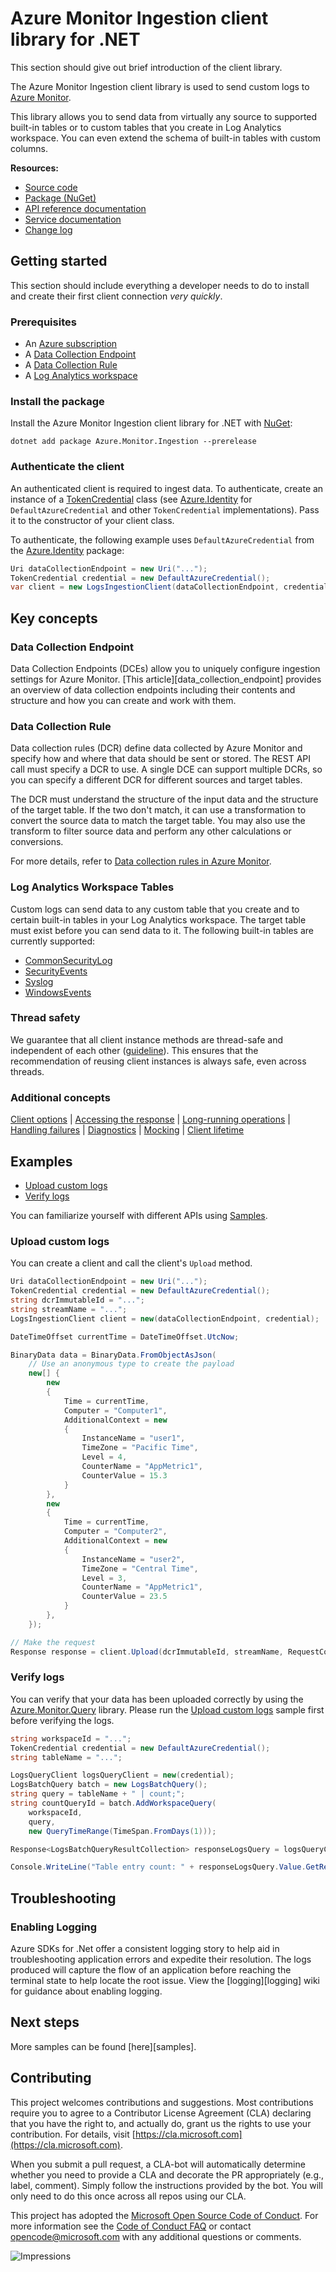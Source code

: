 # Azure Monitor Ingestion client library for .NET

This section should give out brief introduction of the client library.

The Azure Monitor Ingestion client library is used to send custom logs to [Azure Monitor](https://docs.microsoft.com/en-us/azure/azure-monitor/overview).

This library allows you to send data from virtually any source to supported built-in tables or to custom tables that you create in Log Analytics workspace. You can even extend the schema of built-in tables with custom columns.

  **Resources:**
* [Source code](https://github.com/Azure/azure-sdk-for-net/blob/main/sdk/monitor/Azure.Monitor.Ingestion/src)
* [Package (NuGet)](https://www.nuget.org/packages/Azure.Monitor.Ingestion)
* [API reference documentation](https://docs.microsoft.com/dotnet/api/overview/azure/monitor/ingestion?view=azure-dotnet)
* [Service documentation](https://docs.microsoft.com/azure/azure-monitor/overview)
* [Change log](https://github.com/Azure/azure-sdk-for-net/blob/main/sdk/monitor/Azure.Monitor.Ingestion/CHANGELOG.md)

## Getting started

This section should include everything a developer needs to do to install and create their first client connection *very quickly*.

### Prerequisites

- An [Azure subscription](https://azure.microsoft.com/free/dotnet/)
- A [Data Collection Endpoint](https://docs.microsoft.com/azure/azure-monitor/essentials/data-collection-endpoint-overview)
- A [Data Collection Rule](https://docs.microsoft.com/azure/azure-monitor/essentials/data-collection-rule-overview)
- A [Log Analytics workspace](https://docs.microsoft.com/azure/azure-monitor/logs/log-analytics-workspace-overview)

### Install the package

Install the Azure Monitor Ingestion client library for .NET with [NuGet](https://www.nuget.org/):

```dotnetcli
dotnet add package Azure.Monitor.Ingestion --prerelease
```

### Authenticate the client

An authenticated client is required to ingest data. To authenticate, create an instance of a [TokenCredential](https://docs.microsoft.com/dotnet/api/azure.core.tokencredential?view=azure-dotnet) class (see [Azure.Identity](https://github.com/Azure/azure-sdk-for-net/blob/main/sdk/identity/Azure.Identity/README.md) for `DefaultAzureCredential` and other `TokenCredential` implementations). Pass it to the constructor of your client class.

To authenticate, the following example uses `DefaultAzureCredential` from the [Azure.Identity](https://www.nuget.org/packages/Azure.Identity) package:

```C# Snippet:CreateLogsIngestionClient
Uri dataCollectionEndpoint = new Uri("...");
TokenCredential credential = new DefaultAzureCredential();
var client = new LogsIngestionClient(dataCollectionEndpoint, credential);
```

## Key concepts

### Data Collection Endpoint

Data Collection Endpoints (DCEs) allow you to uniquely configure ingestion settings for Azure Monitor. [This 
article][data_collection_endpoint] provides an overview of data collection endpoints including their contents and 
structure and how you can create and work with them.

### Data Collection Rule

Data collection rules (DCR) define data collected by Azure Monitor and specify how and where that data should be sent or
stored. The REST API call must specify a DCR to use. A single DCE can support multiple DCRs, so you can specify a
different DCR for different sources and target tables.

The DCR must understand the structure of the input data and the structure of the target table. If the two don't match,
it can use a transformation to convert the source data to match the target table. You may also use the transform to
filter source data and perform any other calculations or conversions.

For more details, refer to [Data collection rules in Azure Monitor](https://docs.microsoft.com/azure/azure-monitor/essentials/data-collection-rule-overview).

### Log Analytics Workspace Tables

Custom logs can send data to any custom table that you create and to certain built-in tables in your Log Analytics 
workspace. The target table must exist before you can send data to it. The following built-in tables are currently supported:

- [CommonSecurityLog](https://docs.microsoft.com/azure/azure-monitor/reference/tables/commonsecuritylog)
- [SecurityEvents](https://docs.microsoft.com/azure/azure-monitor/reference/tables/securityevent)
- [Syslog](https://docs.microsoft.com/azure/azure-monitor/reference/tables/syslog)
- [WindowsEvents](https://docs.microsoft.com/azure/azure-monitor/reference/tables/windowsevent)

### Thread safety

We guarantee that all client instance methods are thread-safe and independent of each other ([guideline](https://azure.github.io/azure-sdk/dotnet_introduction.html#dotnet-service-methods-thread-safety)). This ensures that the recommendation of reusing client instances is always safe, even across threads.

### Additional concepts
<!-- CLIENT COMMON BAR -->
[Client options](https://github.com/Azure/azure-sdk-for-net/blob/main/sdk/core/Azure.Core/README.md#configuring-service-clients-using-clientoptions) |
[Accessing the response](https://github.com/Azure/azure-sdk-for-net/blob/main/sdk/core/Azure.Core/README.md#accessing-http-response-details-using-responset) |
[Long-running operations](https://github.com/Azure/azure-sdk-for-net/blob/main/sdk/core/Azure.Core/README.md#consuming-long-running-operations-using-operationt) |
[Handling failures](https://github.com/Azure/azure-sdk-for-net/blob/main/sdk/core/Azure.Core/README.md#reporting-errors-requestfailedexception) |
[Diagnostics](https://github.com/Azure/azure-sdk-for-net/blob/main/sdk/core/Azure.Core/samples/Diagnostics.md) |
[Mocking](https://github.com/Azure/azure-sdk-for-net/blob/main/sdk/core/Azure.Core/README.md#mocking) |
[Client lifetime](https://devblogs.microsoft.com/azure-sdk/lifetime-management-and-thread-safety-guarantees-of-azure-sdk-net-clients/)
<!-- CLIENT COMMON BAR -->

## Examples

- [Upload custom logs](#upload-custom-logs)
- [Verify logs](#verify-logs)

You can familiarize yourself with different APIs using [Samples](https://github.com/Azure/azure-sdk-for-net/tree/main/sdk/monitor/Azure.Monitor.Ingestion/samples).

### Upload custom logs

You can create a client and call the client's `Upload` method.

```C# Snippet:UploadCustomLogs
Uri dataCollectionEndpoint = new Uri("...");
TokenCredential credential = new DefaultAzureCredential();
string dcrImmutableId = "...";
string streamName = "...";
LogsIngestionClient client = new(dataCollectionEndpoint, credential);

DateTimeOffset currentTime = DateTimeOffset.UtcNow;

BinaryData data = BinaryData.FromObjectAsJson(
    // Use an anonymous type to create the payload
    new[] {
        new
        {
            Time = currentTime,
            Computer = "Computer1",
            AdditionalContext = new
            {
                InstanceName = "user1",
                TimeZone = "Pacific Time",
                Level = 4,
                CounterName = "AppMetric1",
                CounterValue = 15.3
            }
        },
        new
        {
            Time = currentTime,
            Computer = "Computer2",
            AdditionalContext = new
            {
                InstanceName = "user2",
                TimeZone = "Central Time",
                Level = 3,
                CounterName = "AppMetric1",
                CounterValue = 23.5
            }
        },
    });

// Make the request
Response response = client.Upload(dcrImmutableId, streamName, RequestContent.Create(data));
```

### Verify logs

You can verify that your data has been uploaded correctly by using the [Azure.Monitor.Query](https://github.com/Azure/azure-sdk-for-net/blob/main/sdk/monitor/Azure.Monitor.Query/README.md#install-the-package) library. Please run the [Upload custom logs](#upload-custom-logs) sample first before verifying the logs. 

```C# Snippet:VerifyLogs
string workspaceId = "...";
TokenCredential credential = new DefaultAzureCredential();
string tableName = "...";

LogsQueryClient logsQueryClient = new(credential);
LogsBatchQuery batch = new LogsBatchQuery();
string query = tableName + " | count;";
string countQueryId = batch.AddWorkspaceQuery(
    workspaceId,
    query,
    new QueryTimeRange(TimeSpan.FromDays(1)));

Response<LogsBatchQueryResultCollection> responseLogsQuery = logsQueryClient.QueryBatch(batch);

Console.WriteLine("Table entry count: " + responseLogsQuery.Value.GetResult<int>(countQueryId).Single());
```

## Troubleshooting

### Enabling Logging

Azure SDKs for .Net offer a consistent logging story to help aid in troubleshooting application errors and expedite
their resolution. The logs produced will capture the flow of an application before reaching the terminal state to help
locate the root issue. View the [logging][logging] wiki for guidance about enabling logging.

## Next steps
More samples can be found [here][samples].

## Contributing

This project welcomes contributions and suggestions. Most contributions require you to agree to a Contributor License
Agreement (CLA) declaring that you have the right to, and actually do, grant us the rights to use your contribution.
For details, visit [https://cla.microsoft.com](https://cla.microsoft.com).

When you submit a pull request, a CLA-bot will automatically determine whether you need to provide a CLA and decorate the
PR appropriately (e.g., label, comment). Simply follow the instructions provided by the bot. You will only need to do this
once across all repos using our CLA.

This project has adopted the [Microsoft Open Source Code of Conduct](https://opensource.microsoft.com/codeofconduct/).
For more information see the [Code of Conduct FAQ](https://opensource.microsoft.com/codeofconduct/faq/) or contact
[opencode@microsoft.com](mailto:opencode@microsoft.com) with any additional questions or comments.

<!-- LINKS -->
[style-guide-msft]: https://docs.microsoft.com/style-guide/capitalization
[style-guide-cloud]: https://aka.ms/azsdk/cloud-style-guide

![Impressions](https://azure-sdk-impressions.azurewebsites.net/api/impressions/azure-sdk-for-net/sdk/monitor/Azure.Monitor.Ingestion/README.png)
